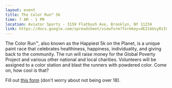 ```yaml
---
layout: event
title: The Color Run™ 5k
time: 7 AM - 1 PM
location: Aviator Sports - 3159 Flatbush Ave, Brooklyn, NY 11234
link: https://docs.google.com/spreadsheet/viewform?formkey=dEZibUsyRzI0SGgyRHA0ZVM0ZWU3WkE6MA
---
```

The Color Run™, also known as the Happiest 5k on the Planet, is a unique paint race that celebrates healthiness, happiness, individuality, and giving back to the community. The run will raise money for the Global Poverty Project and various other national and local charities. Volunteers will be assigned to a color station and blast the runners with powdered color. Come on, how cool is that?

Fill out [this form](http://www.doitsports.com/volunteer2/user-volunteer-signup.tcl?job_id=54240475&event_id=214387&job_desp=Captains+of+Fun&volunteer_date=2013%2d09%2d07&start_time=07%3a00+AM&end_time=01%3a00+PM) (don't worry about not being over 18).
